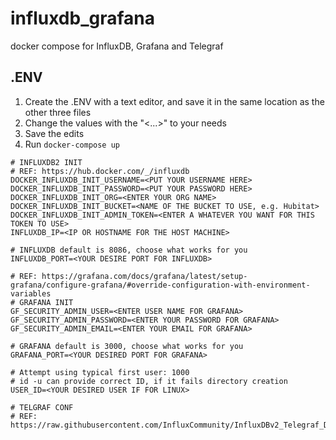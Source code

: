 # influxdb_grafana
docker compose for InfluxDB, Grafana and Telegraf

## .ENV 

1. Create the .ENV with a text editor, and save it in the same location as the other three files
2. Change the values with the "<...>" to  your needs
3. Save the edits
4. Run `docker-compose up` 

``` 
# INFLUXDB2 INIT
# REF: https://hub.docker.com/_/influxdb
DOCKER_INFLUXDB_INIT_USERNAME=<PUT YOUR USERNAME HERE>
DOCKER_INFLUXDB_INIT_PASSWORD=<PUT YOUR PASSWORD HERE>
DOCKER_INFLUXDB_INIT_ORG=<ENTER YOUR ORG NAME>
DOCKER_INFLUXDB_INIT_BUCKET=<NAME OF THE BUCKET TO USE, e.g. Hubitat>
DOCKER_INFLUXDB_INIT_ADMIN_TOKEN=<ENTER A WHATEVER YOU WANT FOR THIS TOKEN TO USE>
INFLUXDB_IP=<IP OR HOSTNAME FOR THE HOST MACHINE>

# INFLUXDB default is 8086, choose what works for you
INFLUXDB_PORT=<YOUR DESIRE PORT FOR INFLUXDB>

# REF: https://grafana.com/docs/grafana/latest/setup-grafana/configure-grafana/#override-configuration-with-environment-variables
# GRAFANA INIT
GF_SECURITY_ADMIN_USER=<ENTER USER NAME FOR GRAFANA>
GF_SECURITY_ADMIN_PASSWORD=<ENTER YOUR PASSWORD FOR GRAFANA>
GF_SECURITY_ADMIN_EMAIL=<ENTER YOUR EMAIL FOR GRAFANA>

# GRAFANA default is 3000, choose what works for you
GRAFANA_PORT=<YOUR DESIRED PORT FOR GRAFANA>

# Attempt using typical first user: 1000
# id -u can provide correct ID, if it fails directory creation
USER_ID=<YOUR DESIRED USER IF FOR LINUX>

# TELGRAF CONF
# REF: https://raw.githubusercontent.com/InfluxCommunity/InfluxDBv2_Telegraf_Docker/main/telegraf/mytelegraf.conf
``` 
